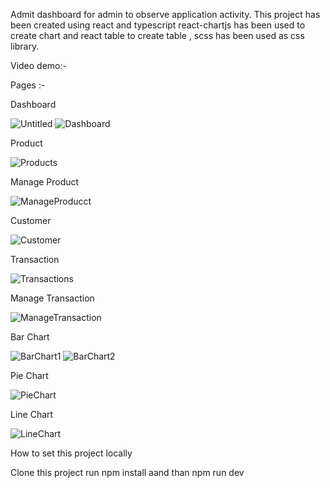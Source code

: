 Admit dashboard for admin to observe application activity. This project has been created using react and typescript react-chartjs has been used to create chart and react table to create table , scss has been used as css library.

Video demo:-

Pages :-

Dashboard

![Untitled](https://github.com/user-attachments/assets/b76491b3-f6ac-4451-99d9-551f2eeb5253)
![Dashboard](https://github.com/user-attachments/assets/d53a90d5-cd44-4dd7-8576-c334a9ab01aa)

Product

![Products](https://github.com/user-attachments/assets/534673a8-00c2-433e-a625-749b03f6a0da)

Manage Product

![ManageProducct](https://github.com/user-attachments/assets/b1c9ff64-8222-4093-b882-81aded5148ed)

Customer

![Customer](https://github.com/user-attachments/assets/02cc0c79-080c-4aa7-8f41-6cbd8b7bb0ec)

Transaction

![Transactions](https://github.com/user-attachments/assets/b84b4bfa-e8bc-41e9-8b5e-1780a677ecb2)

Manage Transaction

![ManageTransaction](https://github.com/user-attachments/assets/dc7f17dd-1127-4258-93e0-89a24bc7854c)

Bar Chart

![BarChart1](https://github.com/user-attachments/assets/03990c59-0c76-4855-9215-330366bb0621)
![BarChart2](https://github.com/user-attachments/assets/7913cf0a-1951-4c1c-8f03-3f4f02c01a8c)

Pie Chart

![PieChart](https://github.com/user-attachments/assets/7acb8764-6beb-4d98-b972-bfa99d63eb42)

Line Chart

![LineChart](https://github.com/user-attachments/assets/4aafd038-ea98-4ead-928d-158fea09b05a)


How to set this project locally 

Clone this project run npm install aand than npm run dev 









